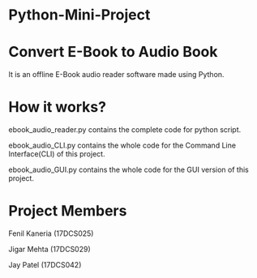 # Python-Mini-Project

# Convert E-Book to Audio Book
It is an offline E-Book audio reader software made using Python.


# How it works?
ebook_audio_reader.py contains the complete code for python script.

ebook_audio_CLI.py contains the whole code for the Command Line Interface(CLI) of this project.

ebook_audio_GUI.py contains the whole code for the GUI version of this project.

# Project Members
Fenil Kaneria (17DCS025)

Jigar Mehta (17DCS029)

Jay Patel (17DCS042)
